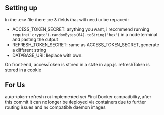 ## Setting up
In the .env file there are 3 fields that will need to be replaced:

- ACCESS_TOKEN_SECRET: anything you want, i recommend running `require('crypto').randomBytes(64).toString('hex')` in a node terminal and pasting the output 
- REFRESH_TOKEN_SECRET: same as ACCESS_TOKEN_SECRET, generate a different string
- DATABASE_URI: Replace with own.

On front-end, accessToken is stored in a state in app.js, refreshToken is stored in a cookie

## For Us
auto-token-refresh not implemented yet
Final Docker compatibility, after this commit it can no longer be deployed via containers due to further routing issues and no compatible daemon images
